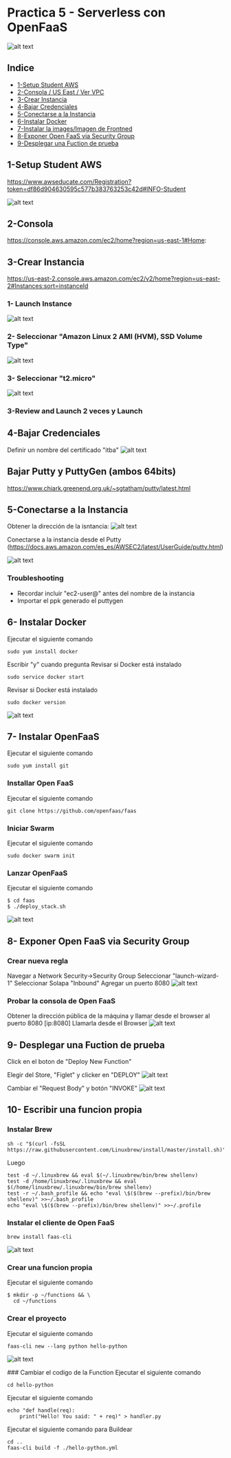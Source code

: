 # Practica 5 - Serverless con OpenFaaS
![alt text](images/faas_side.png)

## Indice

* [1-Setup Student AWS](#1-Setup-Student-AWS)
* [2-Consola / US East / Ver VPC](#2-Consola)
* [3-Crear Instancia](#3-Crear-Instancia)
* [4-Bajar Credenciales](#4-Bajar-Credenciales)
* [5-Conectarse a la Instancia](#5-Conectarse-a-la-Instancia)
* [6-Instalar Docker](#6--Instalar-Docker)
* [7-Instalar la images/Imagen de Frontned](#7--Instalar-la-images/Imagen-de-Frontned)
* [8-Exponer Open FaaS via Security Group](#8--Exponer-Open-FaaS-via-Security-Group)
* [9-Desplegar una Fuction de prueba](#9--Desplegar-una-Fuction-de-prueba)

## 1-Setup Student AWS
https://www.awseducate.com/Registration?token=df86d904630595c577b383763253c42d#INFO-Student

![alt text](images/Image1.png)

## 2-Consola
https://console.aws.amazon.com/ec2/home?region=us-east-1#Home:

## 3-Crear Instancia
https://us-east-2.console.aws.amazon.com/ec2/v2/home?region=us-east-2#Instances:sort=instanceId

### 1- Launch Instance

![alt text](images/Image3-1.png)

### 2- Seleccionar "Amazon Linux 2 AMI (HVM), SSD Volume Type"

![alt text](images/Image3-2.png)

### 3- Seleccionar "t2.micro"

![alt text](images/Image3-3.png)

### 3-Review and Launch 2 veces y Launch

## 4-Bajar Credenciales
Definir un nombre del certificado "itba"
![alt text](images/Image4.png)

## Bajar Putty y PuttyGen (ambos 64bits)

https://www.chiark.greenend.org.uk/~sgtatham/putty/latest.html

## 5-Conectarse a la Instancia

Obtener la dirección de la isntancia:
![alt text](images/Image5-1.png)

Conectarse a la instancia desde el Putty (https://docs.aws.amazon.com/es_es/AWSEC2/latest/UserGuide/putty.html)

![alt text](images/Image5-2.png)

### Troubleshooting
* Recordar incluir "ec2-user@" antes del nombre de la instancia
* Importar el ppk generado el puttygen

## 6- Instalar Docker

Ejecutar el siguiente comando
```
sudo yum install docker
```
Escribir "y" cuando pregunta
Revisar si Docker está instalado
```
sudo service docker start
```
Revisar si Docker está instalado
```
sudo docker version
```
![alt text](images/Image6.png)
## 7- Instalar OpenFaaS
Ejecutar el siguiente comando
```
sudo yum install git

```
### Installar Open FaaS
Ejecutar el siguiente comando
```
git clone https://github.com/openfaas/faas

```

### Iniciar Swarm
Ejecutar el siguiente comando
```
sudo docker swarm init
```

### Lanzar OpenFaaS
Ejecutar el siguiente comando
```
$ cd faas
$ ./deploy_stack.sh
```
![alt text](images/Image7.png)

## 8- Exponer Open FaaS via Security Group
### Crear nueva regla
Navegar a Network Security->Security Group
Seleccionar "launch-wizard-1"
Seleccionar Solapa "Inbound"
Agregar un puerto 8080
![alt text](images/Image8-1.png)

### Probar la consola de Open FaaS
Obtener la dirección pública de la máquina y llamar desde el browser al puerto 8080 [ip:8080]
Llamarla desde el Browser
![alt text](images/Image8-2.png)

## 9- Desplegar una Fuction de prueba
Click en el boton de "Deploy New Function"

Elegir del Store, "Figlet" y clicker en "DEPLOY"
![alt text](images/Image9-1.png)

Cambiar el "Request Body" y botón "INVOKE"
![alt text](images/Image9-2.png)

## 10- Escribir una funcion propia

### Instalar Brew
```
sh -c "$(curl -fsSL https://raw.githubusercontent.com/Linuxbrew/install/master/install.sh)"

```
Luego
```
test -d ~/.linuxbrew && eval $(~/.linuxbrew/bin/brew shellenv)
test -d /home/linuxbrew/.linuxbrew && eval $(/home/linuxbrew/.linuxbrew/bin/brew shellenv)
test -r ~/.bash_profile && echo "eval \$($(brew --prefix)/bin/brew shellenv)" >>~/.bash_profile
echo "eval \$($(brew --prefix)/bin/brew shellenv)" >>~/.profile
```
### Instalar el cliente de Open FaaS
```
brew install faas-cli
```
![alt text](images/Image10-1.png)
### Crear una funcion propia
Ejecutar el siguiente comando 
```
$ mkdir -p ~/functions && \
  cd ~/functions
```
### Crear el proyecto
Ejecutar el siguiente comando
```
faas-cli new --lang python hello-python
```
![alt text](images/Image10-2.png)

### Cambiar el codigo de la Function
Ejecutar el siguiente comando
```
cd hello-python
```
Ejecutar el siguiente comando
```
echo "def handle(req):
    print("Hello! You said: " + req)" > handler.py
```
Ejecutar el siguiente comando para Buildear
```
cd ..
faas-cli build -f ./hello-python.yml
```